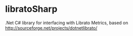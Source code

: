libratoSharp
============

.Net C# library for interfacing with Librato Metrics, based on http://sourceforge.net/projects/dotnetlibrato/
